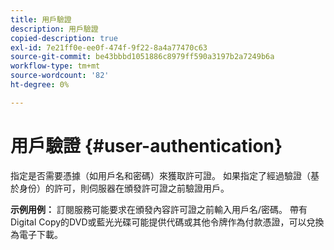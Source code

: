 ```yaml
---
title: 用戶驗證
description: 用戶驗證
copied-description: true
exl-id: 7e21ff0e-ee0f-474f-9f22-8a4a77470c63
source-git-commit: be43bbbd1051886c8979ff590a3197b2a7249b6a
workflow-type: tm+mt
source-wordcount: '82'
ht-degree: 0%

---
```


# 用戶驗證 {#user-authentication}

指定是否需要憑據（如用戶名和密碼）來獲取許可證。 如果指定了經過驗證（基於身份）的許可，則伺服器在頒發許可證之前驗證用戶。

**示例用例：** 訂閱服務可能要求在頒發內容許可證之前輸入用戶名/密碼。 帶有Digital Copy的DVD或藍光光碟可能提供代碼或其他令牌作為付款憑證，可以兌換為電子下載。
